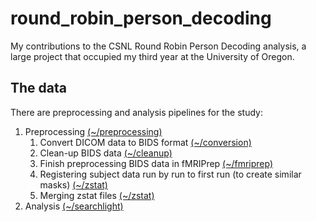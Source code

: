 # round_robin_person_decoding
My contributions to the CSNL Round Robin Person Decoding analysis, a large project that occupied my third year at the University of Oregon.

## The data
There are preprocessing and analysis pipelines for the study:

1. Preprocessing [(~/preprocessing)](https://github.com/austinfroste/round_robin_person_decoding/tree/main/preprocessing)
    1. Convert DICOM data to BIDS format [(~/conversion)](https://github.com/austinfroste/round_robin_person_decoding/tree/main/preprocessing/conversion)
    2. Clean-up BIDS data [(~/cleanup)](https://github.com/austinfroste/round_robin_person_decoding/tree/main/preprocessing/cleanup)
    3. Finish preprocessing BIDS data in fMRIPrep [(~/fmriprep)](https://github.com/austinfroste/round_robin_person_decoding/tree/main/preprocessing/fmriprep)
    4. Registering subject data run by run to first run (to create similar masks) [(~/zstat)](https://github.com/austinfroste/round_robin_person_decoding/tree/main/preprocessing/zstat)
    5. Merging zstat files [(~/zstat)](https://github.com/austinfroste/round_robin_person_decoding/tree/main/preprocessing/zstat)
2. Analysis [(~/searchlight)]()
